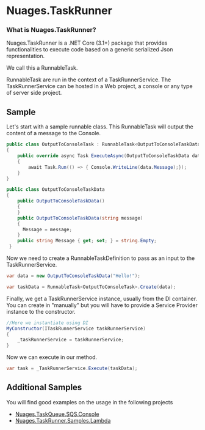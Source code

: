 # Nuages.TaskRunner

### What is Nuages.TaskRunner?

Nuages.TaskRunner is a .NET Core (3.1+) package that provides functionalities to execute code based on a generic serialized Json representation.

We call this a RunnableTask.

RunnableTask are run in the context of a TaskRunnerService. The TaskRunnerService can be hosted in a Web project, a console or any type of server side project.



## Sample

Let's start with a sample runnable class. This RunnableTask will output the content of a message to the Console.

```csharp
public class OutputToConsoleTask : RunnableTask<OutputToConsoleTaskData>  
{  
	public override async Task ExecuteAsync(OutputToConsoleTaskData data)  
	{  
		await Task.Run(() => { Console.WriteLine(data.Message);});  
	}
}  

public class OutputToConsoleTaskData  
{  
	public OutputToConsoleTaskData()  
	{  
	}  
  	public OutputToConsoleTaskData(string message)  
	{  
	  Message = message;  
	}
	public string Message { get; set; } = string.Empty;  
 }
```

Now we need to create a RunnableTaskDefinition to pass as an input to the TaskRunnerService.

```csharp
var data = new OutputToConsoleTaskData("Hello!");

var taskData = RunnableTask<OutputToConsoleTask>.Create(data);
```

Finally, we get a TaskRunnerService instance, usually from the DI container. You can create in "manually" but you will have to provide a Service Provider instance to the constructor.

```csharp
//Here we instantiate using DI
MyConstructor(ITaskRunnerService taskRunnerService)
{
	_taskRunnerService = taskRunnerService;
}
```
Now we can execute in our method.

```csharp
var task = _TaskRunnerService.Execute(taskData);
```

## Additional Samples

You will find good examples on the usage in the following projects

- [Nuages.TaskQueue.SQS.Console](https://github.com/nuages-io/nuages-taskqueue-samples/tree/main/Nuages.TaskQueue.SQS.Console)
- [Nuages.TaskRunner.Samples.Lambda](https://github.com/nuages-io/nuages-taskqueue-samples/tree/main/Nuages.TaskRunner.Samples.Lambda)